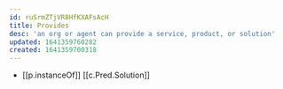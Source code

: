 ```yaml
---
id: ruSrmZTjVR8HfKXAFsAcH
title: Provides
desc: 'an org or agent can provide a service, product, or solution'
updated: 1641359760282
created: 1641359700318
---
```



- [[p.instanceOf]] [[c.Pred.Solution]]

